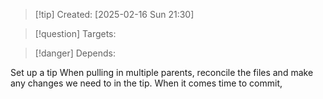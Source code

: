 
>[!tip] Created: [2025-02-16 Sun 21:30]

>[!question] Targets: 

>[!danger] Depends: 

Set up a tip
When pulling in multiple parents, reconcile the files and make any changes we need to in the tip.
When it comes time to commit, 